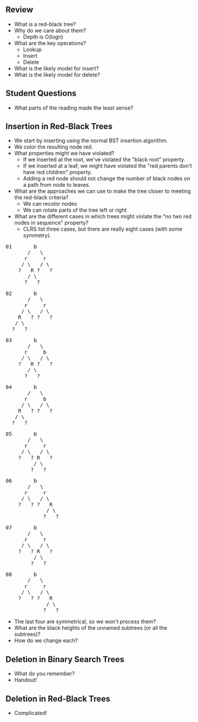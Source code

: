 Review
------

* What is a red-black tree?
* Why do we care about them?
    * Depth is O(logn)
* What are the key operations?
    * Lookup
    * Insert
    * Delete
* What is the likely model for insert?
* What is the likely model for delete?

Student Questions
-----------------

* What parts of the reading made the least sense?

Insertion in Red-Black Trees
----------------------------

* We start by inserting using the normal BST insertion algorithm.
* We color the resulting node red.
* What properties might we have violated?
    * If we inserted at the root, we've violated the "black root" property.
    * If we inserted at a leaf, we might have violated the "red parents
      don't have red children" property.
    * Adding a red node should not change the number of black nodes on a
      path from node to leaves.
* What are the approaches we can use to make the tree closer to meeting
  the red-black criteria?
    * We can recolor nodes
    * We can rotate parts of the tree left or right
* What are the different cases in which trees might violate the "no two
  red nodes in sequence" property?
    * CLRS list three cases, but there are really eight cases (with some 
      symmetry).  

<pre>
01       b
       /   \
      r     r
     / \   / \
    ?   R ?   ?
       / \
      ?   ?
</pre>

<pre>
02       b
       /   \
      r     r
     / \   / \
    R   ? ?   ?
   / \
  ?   ?
</pre>

<pre>
03       b
       /   \
      r     b
     / \   / \
    ?   R ?   ?
       / \
      ?   ?
</pre>

<pre>
04       b
       /   \
      r     b
     / \   / \
    R   ? ?   ?
   / \
  ?   ?
</pre>

<pre>
05       b
       /   \
      r     r
     / \   / \
    ?   ? R   ?
         / \
        ?   ?
</pre>

<pre>
06       b
       /   \
      r     r
     / \   / \
    ?   ? ?   R
             / \
            ?   ?
</pre>

<pre>
07       b
       /   \
      r     r
     / \   / \
    ?   ? R   ?
         / \
        ?   ?
</pre>

<pre>
08       b
       /   \
      r     r
     / \   / \
    ?   ? ?   R
             / \
            ?   ?
</pre>

* The last four are symmetrical, so we won't process them?
* What are the black heights of the unnamed subtrees (or all the subtrees)?
* How do we change each?

Deletion in Binary Search Trees
-------------------------------

* What do you remember?
* Handout!

Deletion in Red-Black Trees
---------------------------

* Complicated!
